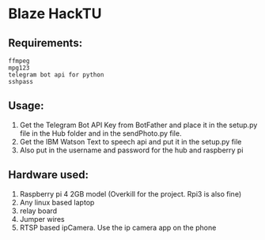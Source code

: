 # Blaze HackTU

## Requirements:
``` console
ffmpeg
mpg123
telegram bot api for python
sshpass
```

## Usage:
1. Get the Telegram Bot API Key from BotFather and place it in the setup.py file in the Hub folder
and in the sendPhoto.py file.
2. Get the IBM Watson Text to speech api and put it in the setup.py file
3. Also put in the username and password for the hub and raspberry pi

## Hardware used:
1. Raspberry pi 4 2GB model (Overkill for the project. Rpi3 is also fine)<br>
2. Any linux based laptop<br>
3. relay board<br>
4. Jumper wires<br>
5. RTSP based ipCamera. Use the ip camera app on the phone<br>
